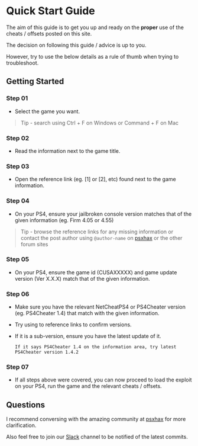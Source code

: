 # Quick Start Guide

The aim of this guide is to get you up and ready on the __proper__ use of the cheats / offsets posted on this site.

The decision on following this guide / advice is up to you.

However, try to use the below details as a rule of thumb when trying to troubleshoot.

## Getting Started

### Step 01

* Select the game you want.

> Tip - search using Ctrl + F on Windows or Command + F on Mac

### Step 02

* Read the information next to the game title.

### Step 03

* Open the reference link (eg. [1] or [2], etc) found next to the game information.

### Step 04

* On your PS4, ensure your jailbroken console version matches that of the given information (eg. Firm 4.05 or 4.55)

> Tip - browse the reference links for any missing information or contact the post author using ```@author-name``` on [psxhax](https://www.psxhax.com) or the other forum sites

### Step 05

* On your PS4, ensure the game id (CUSAXXXXX) and game update version (Ver X.X.X) match that of the given information.

### Step 06

* Make sure you have the relevant NetCheatPS4 or PS4Cheater version (eg. PS4Cheater 1.4) that match with the given information.

* Try using to reference links to confirm versions.

* If it is a sub-version, ensure you have the latest update of it.

    ```
    If it says PS4Cheater 1.4 on the information area, try latest PS4Cheater version 1.4.2
    ```

### Step 07

* If all steps above were covered, you can now proceed to load the exploit on your PS4, run the game and the relevant cheats / offsets.

## Questions

I recommend conversing with the amazing community at [psxhax](https://www.psxhax.com) for more clarification.

Also feel free to join our [Slack](https://psxcheatlist-slack.herokuapp.com) channel to be notified of the latest commits.
